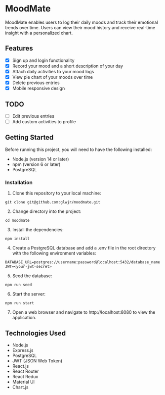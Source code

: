 # MoodMate
MoodMate enables users to log their daily moods and track their emotional trends over time. Users can view their mood history and receive real-time insight with a personalized chart.

## Features

- [x] Sign up and login functionality
- [x] Record your mood and a short description of your day
- [x] Attach daily activities to your mood logs
- [x] View pie chart of your moods over time
- [x] Delete previous entries
- [x] Mobile responsive design

## TODO

- [ ] Edit previous entries
- [ ] Add custom activities to profile

## Getting Started

Before running this project, you will need to have the following installed:

- Node.js (version 14 or later)
- npm (version 6 or later)
- PostgreSQL

### Installation

1. Clone this repository to your local machine:

```
git clone git@github.com:glwjr/moodmate.git
```

2. Change directory into the project:
```
cd moodmate
```

3. Install the dependencies:
```
npm install
```

4. Create a PostgreSQL database and add a .env file in the root directory with the following environment variables:
```
DATABASE_URL=postgres://username:password@localhost:5432/database_name
JWT=<your-jwt-secret>
```

5. Seed the database:
```
npm run seed
```

6. Start the server:
```
npm run start
```

7. Open a web browser and navigate to http://localhost:8080 to view the application.

## Technologies Used

- Node.js
- Express.js
- PostgreSQL
- JWT (JSON Web Token)
- React.js
- React Router
- React Redux
- Material UI
- Chart.js
